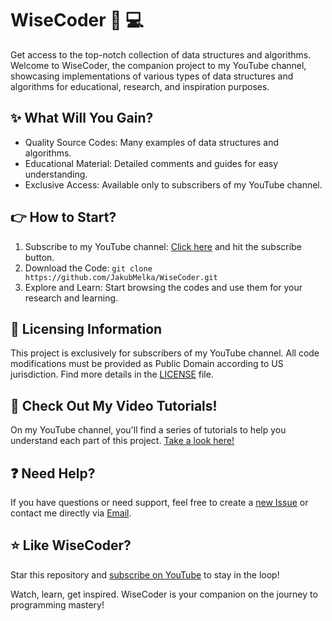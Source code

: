 # WiseCoder :rocket: :computer:
Get access to the top-notch collection of data structures and algorithms. Welcome to WiseCoder, the companion project to my YouTube channel, showcasing implementations of various types of data structures and algorithms for educational, research, and inspiration purposes.

## :sparkles: What Will You Gain?
- Quality Source Codes: Many examples of data structures and algorithms.
- Educational Material: Detailed comments and guides for easy understanding.
- Exclusive Access: Available only to subscribers of my YouTube channel.

## :point_right: How to Start?
1. Subscribe to my YouTube channel: [Click here](https://www.youtube.com/channel/UCtR8VmXkOrt7TAlg-gQ8RRg) and hit the subscribe button.
2. Download the Code: `git clone https://github.com/JakubMelka/WiseCoder.git`
3. Explore and Learn: Start browsing the codes and use them for your research and learning.

## :closed_book: Licensing Information
This project is exclusively for subscribers of my YouTube channel. All code modifications must be provided as Public Domain according to US jurisdiction. Find more details in the [LICENSE](./LICENSE.txt) file.

## :movie_camera: Check Out My Video Tutorials!
On my YouTube channel, you'll find a series of tutorials to help you understand each part of this project. [Take a look here!](https://www.youtube.com/channel/UCtR8VmXkOrt7TAlg-gQ8RRg)

## :question: Need Help?
If you have questions or need support, feel free to create a [new Issue](https://github.com/JakubMelka/WiseCoder/issues) or contact me directly via [Email](Mgr.Jakub.Melka@gmail.com).

## :star: Like WiseCoder?
Star this repository and [subscribe on YouTube](https://www.youtube.com/channel/UCtR8VmXkOrt7TAlg-gQ8RRg) to stay in the loop!

Watch, learn, get inspired. WiseCoder is your companion on the journey to programming mastery!
